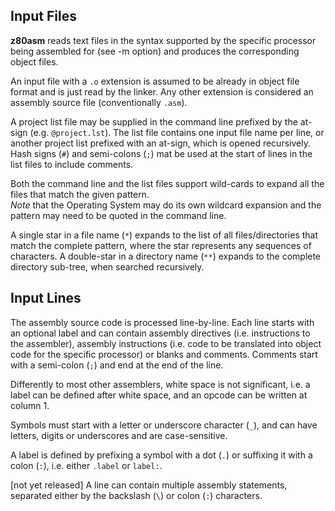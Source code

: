 ## Input Files

**z80asm** reads text files in the syntax supported by the specific processor being assembled for (see -m option) and produces the corresponding object files.

An input file with a ```.o``` extension is assumed to be already in object file format and is just read by the linker. Any other extension is considered an assembly source file (conventionally ```.asm```).

A project list file may be supplied in the command line prefixed by the at-sign (e.g. ```@project.lst```). The list file contains one input file name per line, or another project list prefixed with an at-sign, which is opened recursively. Hash signs (```#```) and semi-colons (```;```) mat be used at the start of lines in the list files to include comments.

Both the command line and the list files support wild-cards to expand all the files that match the given pattern.  
*Note* that the Operating System may do its own wildcard expansion and the pattern may need to be quoted in the command line.

A single star in a file name (```*```) expands to the list of all files/directories that match the complete pattern, where the star represents any sequences of characters. A double-star in a directory name (```**```) expands to the complete directory sub-tree, when searched recursively.

## Input Lines

The assembly source code is processed line-by-line. Each line starts with an optional label and can contain assembly directives (i.e. instructions to the assembler), assembly instructions (i.e. code to be translated into object code for the specific processor) or blanks and comments. Comments start with a semi-colon (```;```) and end at the end of the line.

Differently to most other assemblers, white space is not significant, i.e. a label can be defined after white space, and an opcode can be written at column 1.

Symbols must start with a letter or underscore character (```_```), and can have letters, digits or underscores and are case-sensitive.

A label is defined by prefixing a symbol with a dot (```.```) or suffixing it with a colon (```:```), i.e. either ```.label``` or ```label:```.

[not yet released] A line can contain multiple assembly statements, separated either by the backslash (```\```) or colon (```:```) characters.
